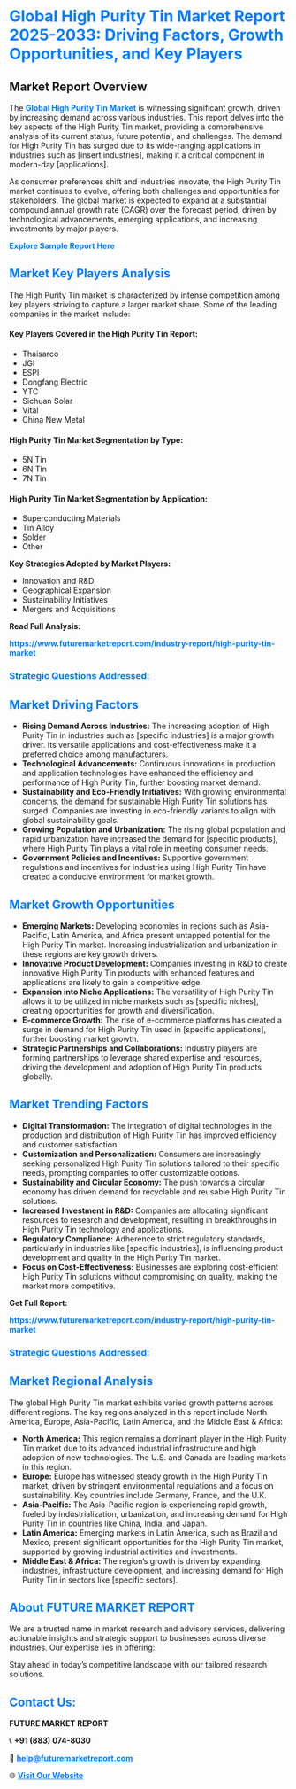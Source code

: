 <h1 style="color: #007BFF;">Global High Purity Tin Market Report 2025-2033: Driving Factors, Growth Opportunities, and Key Players</h1>

<section id="overview">
<h2>Market Report Overview</h2>
<p>The <a href="https://www.futuremarketreport.com/industry-report/high-purity-tin-market" style="color: #007BFF; text-decoration: none;"><strong>Global High Purity Tin Market</strong></a> is witnessing significant growth, driven by increasing demand across various industries. This report delves into the key aspects of the High Purity Tin market, providing a comprehensive analysis of its current status, future potential, and challenges. The demand for High Purity Tin has surged due to its wide-ranging applications in industries such as [insert industries], making it a critical component in modern-day [applications].</p>
<p>As consumer preferences shift and industries innovate, the High Purity Tin market continues to evolve, offering both challenges and opportunities for stakeholders. The global market is expected to expand at a substantial compound annual growth rate (CAGR) over the forecast period, driven by technological advancements, emerging applications, and increasing investments by major players.</p>
</section>

<section id="overview">
<p><a href="https://www.futuremarketreport.com/request-sample/reportId=40827" style="color: #007BFF; text-decoration: none;"><strong>Explore Sample Report Here</strong></a></p>
</section>

<section id="key-players">
<h2 style="color: #007BFF;">Market Key Players Analysis</h2>
<p>The High Purity Tin market is characterized by intense competition among key players striving to capture a larger market share. Some of the leading companies in the market include:</p>
<h4>Key Players Covered in the High Purity Tin Report:</h4>
<ul><li>Thaisarco</li><li>JGI</li><li>ESPI</li><li>Dongfang Electric</li><li>YTC</li><li>Sichuan Solar</li><li>Vital</li><li>China New Metal</li></ul>
<h4>High Purity Tin Market Segmentation by Type:</h4>
<ul><li>5N Tin</li><li>6N Tin</li><li>7N Tin</li></ul>

<h4>High Purity Tin Market Segmentation by Application:</h4>
<ul><li>Superconducting Materials</li><li>Tin Alloy</li><li>Solder</li><li>Other</li></ul>
<p><strong>Key Strategies Adopted by Market Players:</strong></p>
<ul>
<li>Innovation and R&D</li>
<li>Geographical Expansion</li>
<li>Sustainability Initiatives</li>
<li>Mergers and Acquisitions</li>
</ul>
</section>

<section>
<p><strong>Read Full Analysis: </strong></p><a href="https://www.futuremarketreport.com/industry-report/high-purity-tin-market" style="color: #007BFF; text-decoration: none;"><strong>https://www.futuremarketreport.com/industry-report/high-purity-tin-market</strong></a>
<h3 style="color: #007BFF;">Strategic Questions Addressed:</h3>
</section>

<section id="driving-factors">
<h2 style="color: #007BFF;">Market Driving Factors</h2>
<ul>
<li><strong>Rising Demand Across Industries:</strong> The increasing adoption of High Purity Tin in industries such as [specific industries] is a major growth driver. Its versatile applications and cost-effectiveness make it a preferred choice among manufacturers.</li>
<li><strong>Technological Advancements:</strong> Continuous innovations in production and application technologies have enhanced the efficiency and performance of High Purity Tin, further boosting market demand.</li>
<li><strong>Sustainability and Eco-Friendly Initiatives:</strong> With growing environmental concerns, the demand for sustainable High Purity Tin solutions has surged. Companies are investing in eco-friendly variants to align with global sustainability goals.</li>
<li><strong>Growing Population and Urbanization:</strong> The rising global population and rapid urbanization have increased the demand for [specific products], where High Purity Tin plays a vital role in meeting consumer needs.</li>
<li><strong>Government Policies and Incentives:</strong> Supportive government regulations and incentives for industries using High Purity Tin have created a conducive environment for market growth.</li>
</ul>
</section>

<section id="growth-opportunities">
<h2 style="color: #007BFF;">Market Growth Opportunities</h2>
<ul>
<li><strong>Emerging Markets:</strong> Developing economies in regions such as Asia-Pacific, Latin America, and Africa present untapped potential for the High Purity Tin market. Increasing industrialization and urbanization in these regions are key growth drivers.</li>
<li><strong>Innovative Product Development:</strong> Companies investing in R&D to create innovative High Purity Tin products with enhanced features and applications are likely to gain a competitive edge.</li>
<li><strong>Expansion into Niche Applications:</strong> The versatility of High Purity Tin allows it to be utilized in niche markets such as [specific niches], creating opportunities for growth and diversification.</li>
<li><strong>E-commerce Growth:</strong> The rise of e-commerce platforms has created a surge in demand for High Purity Tin used in [specific applications], further boosting market growth.</li>
<li><strong>Strategic Partnerships and Collaborations:</strong> Industry players are forming partnerships to leverage shared expertise and resources, driving the development and adoption of High Purity Tin products globally.</li>
</ul>
</section>

<section id="trending-factors">
<h2 style="color: #007BFF;">Market Trending Factors</h2>
<ul>
<li><strong>Digital Transformation:</strong> The integration of digital technologies in the production and distribution of High Purity Tin has improved efficiency and customer satisfaction.</li>
<li><strong>Customization and Personalization:</strong> Consumers are increasingly seeking personalized High Purity Tin solutions tailored to their specific needs, prompting companies to offer customizable options.</li>
<li><strong>Sustainability and Circular Economy:</strong> The push towards a circular economy has driven demand for recyclable and reusable High Purity Tin solutions.</li>
<li><strong>Increased Investment in R&D:</strong> Companies are allocating significant resources to research and development, resulting in breakthroughs in High Purity Tin technology and applications.</li>
<li><strong>Regulatory Compliance:</strong> Adherence to strict regulatory standards, particularly in industries like [specific industries], is influencing product development and quality in the High Purity Tin market.</li>
<li><strong>Focus on Cost-Effectiveness:</strong> Businesses are exploring cost-efficient High Purity Tin solutions without compromising on quality, making the market more competitive.</li>
</ul>
</section>

<section>
<p><strong>Get Full Report: </strong></p><a href="https://www.futuremarketreport.com/industry-report/high-purity-tin-market" style="color: #007BFF; text-decoration: none;"><strong>https://www.futuremarketreport.com/industry-report/high-purity-tin-market</strong></a>
<h3 style="color: #007BFF;">Strategic Questions Addressed:</h3>
</section>


<section id="regional-analysis">
<h2 style="color: #007BFF;">Market Regional Analysis</h2>
<p>The global High Purity Tin market exhibits varied growth patterns across different regions. The key regions analyzed in this report include North America, Europe, Asia-Pacific, Latin America, and the Middle East & Africa:</p>
<ul>
<li><strong>North America:</strong> This region remains a dominant player in the High Purity Tin market due to its advanced industrial infrastructure and high adoption of new technologies. The U.S. and Canada are leading markets in this region.</li>
<li><strong>Europe:</strong> Europe has witnessed steady growth in the High Purity Tin market, driven by stringent environmental regulations and a focus on sustainability. Key countries include Germany, France, and the U.K.</li>
<li><strong>Asia-Pacific:</strong> The Asia-Pacific region is experiencing rapid growth, fueled by industrialization, urbanization, and increasing demand for High Purity Tin in countries like China, India, and Japan.</li>
<li><strong>Latin America:</strong> Emerging markets in Latin America, such as Brazil and Mexico, present significant opportunities for the High Purity Tin market, supported by growing industrial activities and investments.</li>
<li><strong>Middle East & Africa:</strong> The region’s growth is driven by expanding industries, infrastructure development, and increasing demand for High Purity Tin in sectors like [specific sectors].</li>
</ul>
</section>

<footer>
<h2 style="color: #007BFF;">About FUTURE MARKET REPORT</h2>
<p>We are a trusted name in market research and advisory services, delivering actionable insights and strategic support to businesses across diverse industries. Our expertise lies in offering:</p>

<p>Stay ahead in today’s competitive landscape with our tailored research solutions.</p>

<h2 style="color: #007BFF;">Contact Us:</h2>
<p><strong>FUTURE MARKET REPORT</strong></p>
<p>📞 <strong>+91 (883) 074-8030</strong></p>
<p>📧 <strong><a href="mailto:help@futuremarketreport.com" style="color: #007BFF;">help@futuremarketreport.com</a></strong></p>
<p>🌐 <strong><a href="https://www.futuremarketreport.com/" style="color: #007BFF;">Visit Our Website</a></strong></p>
</footer>